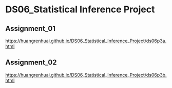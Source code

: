 # DS06_Statistical Inference Project

## Assignment_01
https://huangrenhuai.github.io/DS06_Statistical_Inference_Project/ds06p3a.html

## Assignment_02
https://huangrenhuai.github.io/DS06_Statistical_Inference_Project/ds06p3b.html

